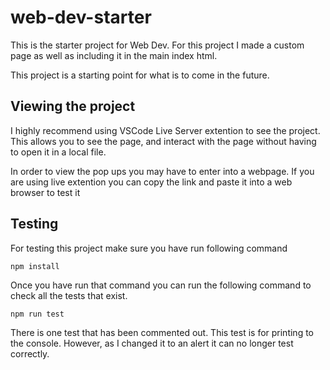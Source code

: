 # web-dev-starter

 This is the starter project for Web Dev. For this project I made a custom page
 as well as including it in the main index html.

 This project is a starting point for what is to come in the future.


## Viewing the project

 I highly recommend using VSCode Live Server extention to see the project. This allows you to
 see the page, and interact with the page without having to open it in a local file.

 In order to view the pop ups you may have to enter into a webpage. If you are using 
 live extention you can copy the link and paste it into a web browser to test it

## Testing

 For testing this project make sure you have run following command

 ```npm install```

 Once you have run that command you can run the following command to check all the tests that
 exist.

 ```npm run test```

 There is one test that has been commented out. This test is for printing to the console. However,
 as I changed it to an alert it can no longer test correctly.